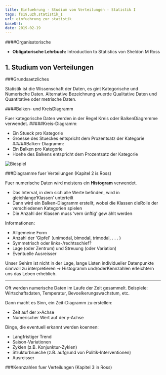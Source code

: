 ```yaml
---
title: Einfuehrung - Studium von Verteilungen - Statistik I
tags: fs19,uzh,statistik_I
url: einfuehrung_zur_statistik
baseUrl: 
date: 2019-02-19
---
```

####Organisatorische

- **Obligatorische Lehrbuch:**  Introduction to Statistics von Sheldon M Ross


## 1. Studium von Verteilungen

###Grundsaetzliches

Statistik ist die Wissenschaft der Daten, es gint Kategorische und Numerische Daten. Alternative Bezeichnung wuerde Qualitative Daten und Quantitative oder metrische Daten.

####Balken- und KreisDiagramm

Fuer kategorische Daten werden in der Regel Kreis oder BalkenDiagremme verwendet.
#####Kreis-Diagramm:
- Ein Stueck pro Kategorie 
- Groesse des Stueckes entspricht dem Prozentsatz der Kategorie
#####Balken-Diagramm:
- Ein Balken pro Kategorie
- Hoehe des Balkens entspricht dem Prozentsatz der Kategorie

 ![Biespiel](https://screenshotscdn.firefoxusercontent.com/images/67190737-abd1-4f50-b382-bca93288db17.png) 


###Diagramme fuer Verteilungen
(Kapitel 2 is Ross)

Fuer numerische Daten wird meistens ein **Histogram**  verwendet.
- Das Interval, in dem sich alle Werte befinden, wird in gleichlange‘Klassen’ unterteilt
- Dann wird ein Balken-Diagramm erstellt, wobei die Klassen dieRolle der verschiedenen Kategorien spielen
- Die Anzahl der Klassen muss ‘vern ̈unftig’ gew ̈ahlt werden

Informationen:
- Allgemeine Form
- Anzahl der 'Gipfel' (unimodal, bimodal, trimodal, . . . )
- Symmetrisch oder links-/rechtsschief?
- Lage (oder Zentrum) und Streuung (oder Variation)
- Eventuelle Ausreisser

Unser Gehirn ist nicht in der Lage, lange Listen individueller Datenpunkte sinnvoll zu interpretieren ⇒ Histogramm und/oderKennzahlen erleichtern uns das Leben erheblich.

---

Oft werden numerische Daten im Laufe der Zeit gesammelt. Beispiele: Wirtschaftsdaten, Temperatur, Bevoelkerungswachstum, etc.

Dann macht es Sinn, ein Zeit-Diagramm zu erstellen:
- Zeit auf der x-Achse
- Numerischer Wert auf der y-Achse

Dinge, die eventuell erkannt werden koennen:
- Langfristiger Trend
- Saison-Variationen
- Zyklen (z.B. Konjunktur-Zyklen)
- Strukturbrueche (z.B. aufgrund von Politik-Interventionen)
- Ausreisser

###Kennzahlen fuer Verteilungen
(Kapitel 3 in Ross)


